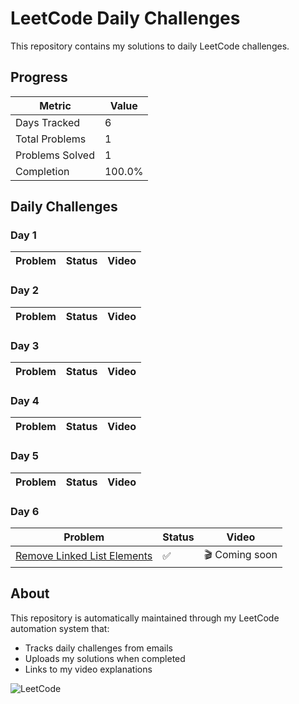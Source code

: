 # LeetCode Daily Challenges

This repository contains my solutions to daily LeetCode challenges.

## Progress


| Metric | Value |
|--------|-------|
| Days Tracked | 6 |
| Total Problems | 1 |
| Problems Solved | 1 |
| Completion | 100.0% |


## Daily Challenges

### Day 1

| Problem | Status | Video |
|---------|--------|-------|

### Day 2

| Problem | Status | Video |
|---------|--------|-------|

### Day 3

| Problem | Status | Video |
|---------|--------|-------|

### Day 4

| Problem | Status | Video |
|---------|--------|-------|

### Day 5

| Problem | Status | Video |
|---------|--------|-------|

### Day 6

| Problem | Status | Video |
|---------|--------|-------|
| [Remove Linked List Elements](https://leetcode.com/problems/remove-linked-list-elements/) | ✅ | 🎬 Coming soon |



## About

This repository is automatically maintained through my LeetCode automation system that:
- Tracks daily challenges from emails
- Uploads my solutions when completed
- Links to my video explanations

![LeetCode](https://user-images.githubusercontent.com/1385263/58340139-e29d3e80-7e0a-11e9-851c-f45327f5ee4f.png)